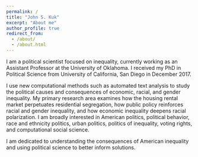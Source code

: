 ```yaml
---
permalink: /
title: "John S. Kuk"
excerpt: "About me"
author_profile: true
redirect_from: 
  - /about/
  - /about.html
---
```

<!-- Global site tag (gtag.js) - Google Analytics -->
<script async src="https://www.googletagmanager.com/gtag/js?id=UA-123521501-1"></script>
<script>
  window.dataLayer = window.dataLayer || [];
  function gtag(){dataLayer.push(arguments);}
  gtag('js', new Date());

  gtag('config', 'UA-123521501-1');
</script>


I am a political scientist focused on inequality, currently working as an Assistant Professor at the University of Oklahoma. I received my PhD in Political Science from University of California, San Diego in December 2017. 

I use new computational methods such as automated text analysis to study the political causes and consequences of economic, racial, and gender inequality. My primary research area examines how the housing rental market perpetuates residential segregation, how public policy reinforces racial and gender inequality, and how economic inequality deepens racial polarization. I am broadly interested in American politics, political behavior, race and ethnicity politics, urban politics, politics of inequality, voting rights, and computational social science. 

I am dedicated to understanding the consequences of American inequality and using political science to better inform solutions.
